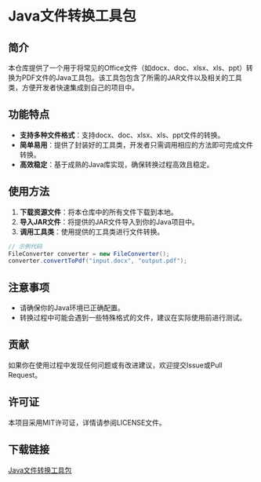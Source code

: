 # Java文件转换工具包

## 简介

本仓库提供了一个用于将常见的Office文件（如docx、doc、xlsx、xls、ppt）转换为PDF文件的Java工具包。该工具包包含了所需的JAR文件以及相关的工具类，方便开发者快速集成到自己的项目中。

## 功能特点

- **支持多种文件格式**：支持docx、doc、xlsx、xls、ppt文件的转换。
- **简单易用**：提供了封装好的工具类，开发者只需调用相应的方法即可完成文件转换。
- **高效稳定**：基于成熟的Java库实现，确保转换过程高效且稳定。

## 使用方法

1. **下载资源文件**：将本仓库中的所有文件下载到本地。
2. **导入JAR文件**：将提供的JAR文件导入到你的Java项目中。
3. **调用工具类**：使用提供的工具类进行文件转换。

```java
// 示例代码
FileConverter converter = new FileConverter();
converter.convertToPdf("input.docx", "output.pdf");
```

## 注意事项

- 请确保你的Java环境已正确配置。
- 转换过程中可能会遇到一些特殊格式的文件，建议在实际使用前进行测试。

## 贡献

如果你在使用过程中发现任何问题或有改进建议，欢迎提交Issue或Pull Request。

## 许可证

本项目采用MIT许可证，详情请参阅LICENSE文件。

## 下载链接

[Java文件转换工具包](https://pan.quark.cn/s/c893fe8f7bd4)